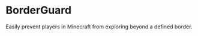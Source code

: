 BorderGuard
===========

Easily prevent players in Minecraft from exploring beyond a defined border.
